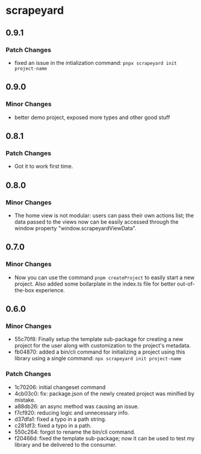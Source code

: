 # scrapeyard

## 0.9.1

### Patch Changes

- fixed an issue in the intialization command: `pnpx scrapeyard init project-name`

## 0.9.0

### Minor Changes

- better demo project, exposed more types and other good stuff

## 0.8.1

### Patch Changes

- Got it to work first time.

## 0.8.0

### Minor Changes

- The home view is not modular: users can pass their own actions list; the data passed to the views now can be easily accessed through the window property "window.scrapeyardViewData".

## 0.7.0

### Minor Changes

- Now you can use the command `pnpm createProject` to easily start a new project. Also added some boilarplate in the index.ts file for better out-of-the-box experience.

## 0.6.0

### Minor Changes

- 55c70f8: Finally setup the template sub-package for creating a new project for the user along with customization to the project's metadata.
- fb04870: added a bin/cli command for initializing a project using this library using a single command: `npx scrapeyard init project-name`

### Patch Changes

- 1c70206: initial changeset command
- 4cb03c0: fix: package.json of the newly created project was minified by mistake.
- a88db26: an async method was causing an issue.
- f7cf920: reducing logic and unnecessary info.
- d37dfa1: fixed a typo in a path string.
- c281df3: fixed a typo in a path.
- 550c264: forgot to rename the bin/cli command.
- f20466d: fixed the template sub-package; now it can be used to test my library and be delivered to the consumer.
